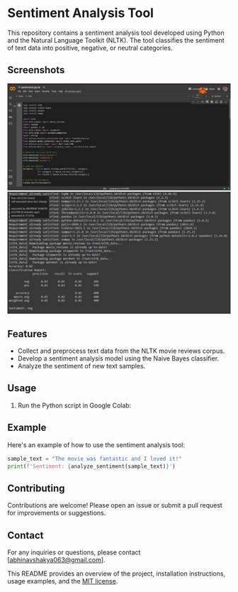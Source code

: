 # Sentiment Analysis Tool

This repository contains a sentiment analysis tool developed using Python and the Natural Language Toolkit (NLTK). The tool classifies the sentiment of text data into positive, negative, or neutral categories.

## Screenshots

![alt text](code.png) ![alt text](output.png)

## Features

- Collect and preprocess text data from the NLTK movie reviews corpus.
- Develop a sentiment analysis model using the Naive Bayes classifier.
- Analyze the sentiment of new text samples.
    
## Usage

1. Run the Python script in Google Colab:

## Example

Here's an example of how to use the sentiment analysis tool:

```python
sample_text = "The movie was fantastic and I loved it!"
print(f'Sentiment: {analyze_sentiment(sample_text)}')
```
## Contributing

Contributions are welcome! Please open an issue or submit a pull request for improvements or suggestions.

## Contact

For any inquiries or questions, please contact [abhinavshakya063@gmail.com].

This README provides an overview of the project, installation instructions, usage examples, and the [MIT license](license).
